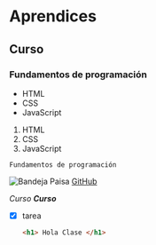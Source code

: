 # Aprendices
## Curso
### Fundamentos de programación

- HTML
- CSS
- JavaScript


1. HTML
2. CSS
3. JavaScript

~~~
Fundamentos de programación
~~~

![Bandeja Paisa](https://cdn.colombia.com/gastronomia/2011/08/02/bandeja-paisa-1616.gif) <bn>
  [GitHub](github.com)
  
  *Curso*
  ***Curso***
  
- [x] tarea 
  
  ```html
  <h1> Hola Clase </h1>
    
    
    ```
